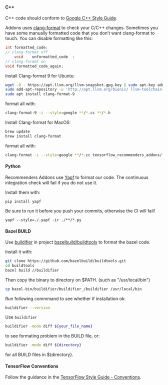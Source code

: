 #### C++
C++ code should conform to [Google C++ Style Guide](https://google.github.io/styleguide/cppguide.html).

Addons uses [clang-format](https://clang.llvm.org/docs/ClangFormat.html)
to check your C/C++ changes. Sometimes you have some manually formatted
code that you don’t want clang-format to touch.
You can disable formatting like this:

```cpp
int formatted_code;
// clang-format off
    void    unformatted_code  ;
// clang-format on
void formatted_code_again;
```

Install Clang-format 9 for Ubuntu:

```bash
wget -O - https://apt.llvm.org/llvm-snapshot.gpg.key | sudo apt-key add - 
sudo add-apt-repository -u 'http://apt.llvm.org/bionic/ llvm-toolchain-bionic-9 main'
sudo apt install clang-format-9
```

format all with:
```bash
clang-format-9 -i --style=google **/*.cc **/*.h
```

Install Clang-format for MacOS:
```bash
brew update
brew install clang-format
```

format all with:
```bash
clang-format -i --style=google **/*.cc tensorflow_recommenders_addons/**/*.h
```

#### Python
Recommenders Addons use [Yapf](https://github.com/google/yapf) to format our code.
The continuous integration check will fail if you do not use it.

Install them with:
```
pip install yapf
```

Be sure to run it before you push your commits, otherwise the CI will fail!

```
yapf --style=./.yapf -ir ./**/*.py
```

#### Bazel BUILD
Use [buildifier](https://github.com/bazelbuild/buildtools/blob/master/buildifier/README.md) in project [bazelbuild/buildtools](https://github.com/bazelbuild/buildtools) to format the bazel code.

Install it with:
```bash
git clone https://github.com/bazelbuild/buildtools.git
cd buildtools
bazel build //buildifier
```
Then copy the binary to directory on $PATH. (such as "/usr/local/bin")
```bash
cp bazel-bin/buildifier/buildifier_/buildifier /usr/local/bin
```

Run following commmand to see whether if installation ok:
```bash
buildifier --version
```

Use `buildifier`
```bash
buildifier -mode diff ${your_file_name}
```
to see formating problem in the BUILD file, or:
```bash
buildifier -mode diff ${directory}
```
for all BUILD files in ${directory}.

#### TensorFlow Conventions

Follow the guidance in the [TensorFlow Style Guide - Conventions](https://www.tensorflow.org/community/contribute/code_style#tensorflow_conventions_and_special_uses).
